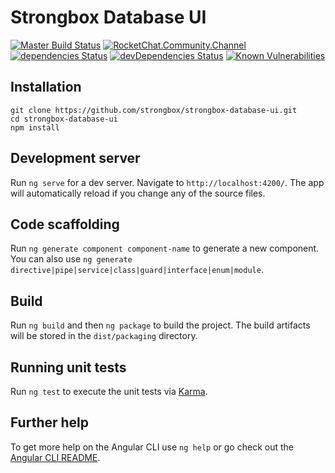 # Strongbox Database UI
[![Master Build Status](https://jenkins.carlspring.org/buildStatus/icon?job=/strongbox/builds/strongbox-database-ui/master)](https://jenkins.carlspring.org/blue/organizations/jenkins/strongbox%2Fbuilds%2Fstrongbox-database-ui/activity/?branch=master)
[![RocketChat.Community.Channel](https://chat.carlspring.org/images/join-chat.svg)](https://chat.carlspring.org/channel/community)
[![dependencies Status](https://david-dm.org/strongbox/strongbox-database-ui/status.svg)](https://david-dm.org/strongbox/strongbox-database-ui)
[![devDependencies Status](https://david-dm.org/strongbox/strongbox-database-/dev-status.svg)](https://david-dm.org/strongbox/strongbox-database-?type=dev)
[![Known Vulnerabilities](https://snyk.io/test/github/strongbox/strongbox-database-/badge.svg?targetFile=package.json)](https://snyk.io/test/github/strongbox/strongbox-database-?targetFile=package.json)  

## Installation

```
git clone https://github.com/strongbox/strongbox-database-ui.git
cd strongbox-database-ui
npm install
```

## Development server

Run `ng serve` for a dev server. Navigate to `http://localhost:4200/`. 
The app will automatically reload if you change any of the source files.

## Code scaffolding

Run `ng generate component component-name` to generate a new component. 
You can also use `ng generate directive|pipe|service|class|guard|interface|enum|module`.

## Build

Run `ng build` and then `ng package` to build the project. 
The build artifacts will be stored in the `dist/packaging` directory.

## Running unit tests

Run `ng test` to execute the unit tests via [Karma](https://karma-runner.github.io).

## Further help

To get more help on the Angular CLI use `ng help` or go check out the [Angular CLI README](https://github.com/angular/angular-cli/blob/master/README.md).
